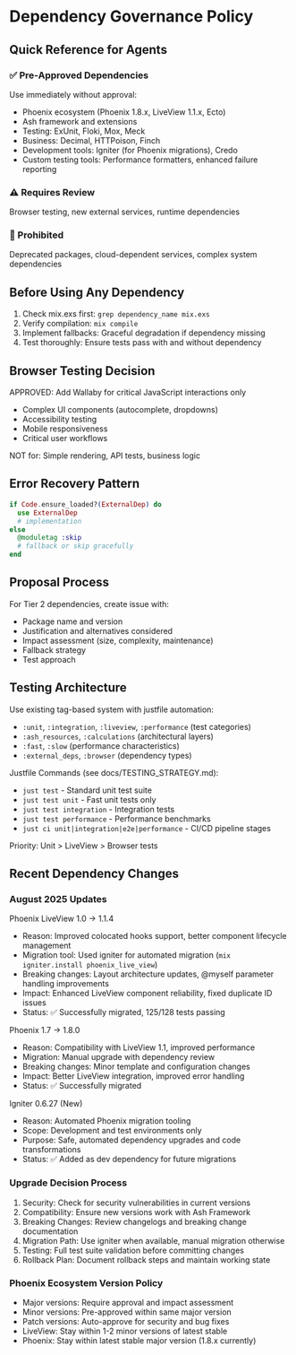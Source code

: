 # Dependency Governance Policy

## Quick Reference for Agents

### ✅ Pre-Approved Dependencies

Use immediately without approval:

- Phoenix ecosystem (Phoenix 1.8.x, LiveView 1.1.x, Ecto)
- Ash framework and extensions
- Testing: ExUnit, Floki, Mox, Meck
- Business: Decimal, HTTPoison, Finch
- Development tools: Igniter (for Phoenix migrations), Credo
- Custom testing tools: Performance formatters, enhanced failure reporting

### ⚠️ Requires Review

Browser testing, new external services, runtime dependencies

### 🚫 Prohibited

Deprecated packages, cloud-dependent services, complex system dependencies

## Before Using Any Dependency

1. Check mix.exs first: `grep dependency_name mix.exs`
2. Verify compilation: `mix compile`
3. Implement fallbacks: Graceful degradation if dependency missing
4. Test thoroughly: Ensure tests pass with and without dependency

## Browser Testing Decision

APPROVED: Add Wallaby for critical JavaScript interactions only

- Complex UI components (autocomplete, dropdowns)
- Accessibility testing
- Mobile responsiveness
- Critical user workflows

NOT for: Simple rendering, API tests, business logic

## Error Recovery Pattern

```elixir
if Code.ensure_loaded?(ExternalDep) do
  use ExternalDep
  # implementation
else
  @moduletag :skip
  # fallback or skip gracefully
end
```

## Proposal Process

For Tier 2 dependencies, create issue with:

- Package name and version
- Justification and alternatives considered
- Impact assessment (size, complexity, maintenance)
- Fallback strategy
- Test approach

## Testing Architecture

Use existing tag-based system with justfile automation:

- `:unit`, `:integration`, `:liveview`, `:performance` (test categories)
- `:ash_resources`, `:calculations` (architectural layers)
- `:fast`, `:slow` (performance characteristics)
- `:external_deps`, `:browser` (dependency types)

Justfile Commands (see docs/TESTING_STRATEGY.md):

- `just test` - Standard unit test suite
- `just test unit` - Fast unit tests only
- `just test integration` - Integration tests
- `just test performance` - Performance benchmarks
- `just ci unit|integration|e2e|performance` - CI/CD pipeline stages

Priority: Unit > LiveView > Browser tests

## Recent Dependency Changes

### August 2025 Updates

Phoenix LiveView 1.0 → 1.1.4

- Reason: Improved colocated hooks support, better component lifecycle management
- Migration tool: Used igniter for automated migration (`mix igniter.install phoenix_live_view`)
- Breaking changes: Layout architecture updates, @myself parameter handling improvements
- Impact: Enhanced LiveView component reliability, fixed duplicate ID issues
- Status: ✅ Successfully migrated, 125/128 tests passing

Phoenix 1.7 → 1.8.0

- Reason: Compatibility with LiveView 1.1, improved performance
- Migration: Manual upgrade with dependency review
- Breaking changes: Minor template and configuration changes
- Impact: Better LiveView integration, improved error handling
- Status: ✅ Successfully migrated

Igniter 0.6.27 (New)

- Reason: Automated Phoenix migration tooling
- Scope: Development and test environments only
- Purpose: Safe, automated dependency upgrades and code transformations
- Status: ✅ Added as dev dependency for future migrations

### Upgrade Decision Process

1. Security: Check for security vulnerabilities in current versions
2. Compatibility: Ensure new versions work with Ash Framework
3. Breaking Changes: Review changelogs and breaking change documentation
4. Migration Path: Use igniter when available, manual migration otherwise
5. Testing: Full test suite validation before committing changes
6. Rollback Plan: Document rollback steps and maintain working state

### Phoenix Ecosystem Version Policy

- Major versions: Require approval and impact assessment
- Minor versions: Pre-approved within same major version
- Patch versions: Auto-approve for security and bug fixes
- LiveView: Stay within 1-2 minor versions of latest stable
- Phoenix: Stay within latest stable major version (1.8.x currently)
